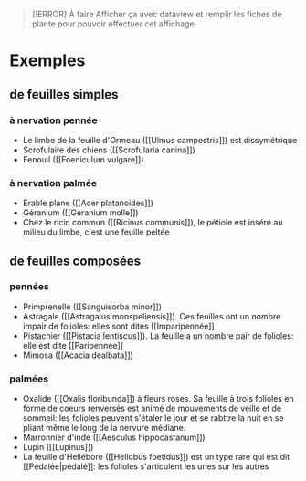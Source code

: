 
> [!ERROR] À faire
> Afficher ça avec dataview et remplir les fiches de plante pour pouvoir effectuer cet affichage


# Exemples
## de feuilles simples
### à nervation pennée
- Le limbe de la feuille d'Ormeau ([[Ulmus campestris]]) est dissymétrique
- Scrofulaire des chiens ([[Scrofularia canina]])
- Fenouil ([[Foeniculum vulgare]])

### à nervation palmée
- Erable plane ([[Acer platanoides]])
- Géranium ([[Geranium molle]])
- Chez le ricin commun ([[Ricinus communis]]), le pétiole est inséré au milieu du limbe, c'est une feuille peltée

## de feuilles composées
### pennées
- Primprenelle ([[Sanguisorba minor]])
- Astragale ([[Astragalus monspeliensis]]). Ces feuilles ont un nombre impair de folioles: elles sont dites [[Imparipennée]]
- Pistachier ([[Pistacia lentiscus]]). La feuille a un nombre pair de folioles: elle est dite [[Paripennée]]
- Mimosa ([[Acacia dealbata]])

### palmées
- Oxalide ([[Oxalis floribunda]]) à fleurs roses. Sa feuille à trois folioles en forme de coeurs renversés est animé de mouvements de veille et de sommeil: les folioles peuvent s'étaler le jour et se rabttre la nuit en se pliant même le long de la nervure médiane.
- Marronnier d'inde ([[Aesculus hippocastanum]])
- Lupin ([[Lupinus]])
- La feuille d'Hellébore ([[Hellobus foetidus]]) est un type rare qui est dit [[Pédalée|pédalé]]: les folioles s'articulent les unes sur les autres




